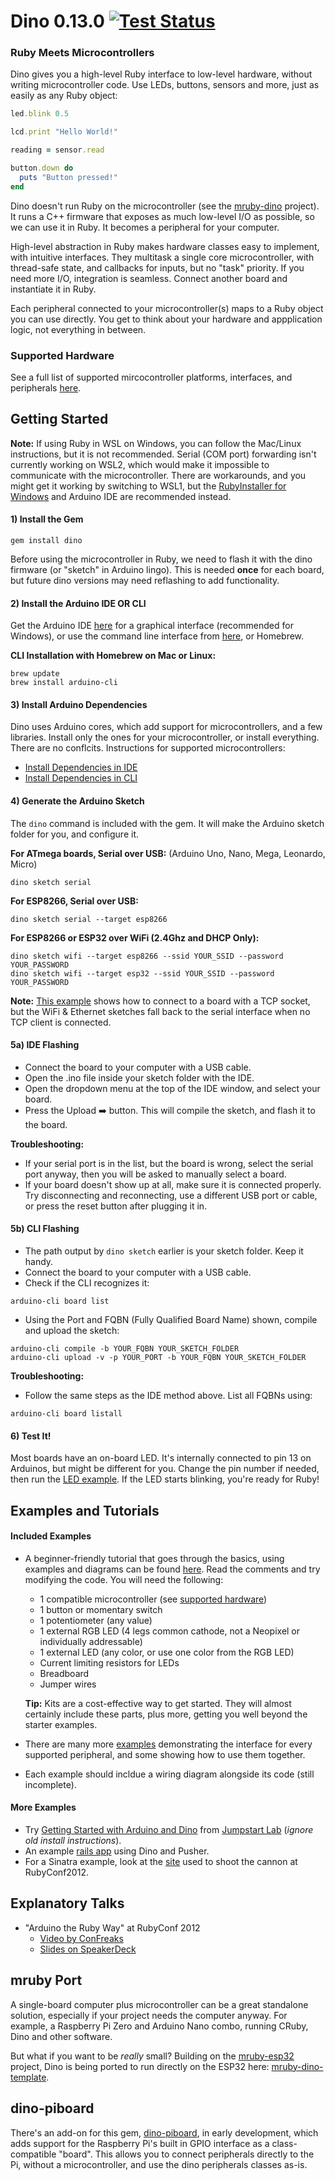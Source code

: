 # Dino 0.13.0 [![Test Status](https://github.com/austinbv/dino/actions/workflows/ruby.yml/badge.svg)](https://github.com/austinbv/dino/actions/workflows/ruby.yml)
### Ruby Meets Microcontrollers
Dino gives you a high-level Ruby interface to low-level hardware, without writing microcontroller code. Use LEDs, buttons, sensors and more, just as easily as any Ruby object:

````ruby
led.blink 0.5

lcd.print "Hello World!"

reading = sensor.read

button.down do
  puts "Button pressed!"
end
````

Dino doesn't run Ruby on the microcontroller (see the [mruby-dino](#mruby) project). It runs a C++ firmware that exposes as much low-level I/O as possible, so we can use it in Ruby. It becomes a peripheral for your computer.

High-level abstraction in Ruby makes hardware classes easy to implement, with intuitive interfaces. They multitask a single core microcontroller, with thread-safe state, and callbacks for inputs, but no "task" priority. If you need more I/O, integration is seamless. Connect another board and instantiate it in Ruby.

Each peripheral connected to your microcontroller(s) maps to a Ruby object you can use directly. You get to think about your hardware and appplication logic, not everything in between.

### Supported Hardware

See a full list of supported mircocontroller platforms, interfaces, and peripherals [here](HARDWARE.md).

## Getting Started

**Note:** If using Ruby in WSL on Windows, you can follow the Mac/Linux instructions, but it is not recommended. Serial (COM port) forwarding isn't currently working on WSL2, which would make it impossible to communicate with the microcontroller. There are workarounds, and you might get it working by switching to WSL1, but the [RubyInstaller for Windows](https://rubyinstaller.org/) and Arduino IDE are recommended instead.

#### 1) Install the Gem
```shell
gem install dino
```

Before using the microcontroller in Ruby, we need to flash it with the dino firmware (or "sketch" in Arduino lingo). This is needed **once** for each board, but future dino versions may need reflashing to add functionality.

#### 2) Install the Arduino IDE OR CLI

Get the Arduino IDE [here](http://arduino.cc/en/Main/Software) for a graphical interface (recommended for Windows), or use the command line interface from [here](https://github.com/arduino/arduino-cli/releases), or Homebrew.

**CLI Installation with Homebrew on Mac or Linux:**
````shell
brew update
brew install arduino-cli
````

#### 3) Install Arduino Dependencies
Dino uses Arduino cores, which add support for microcontrollers, and a few libraries. Install only the ones for your microcontroller, or install everything. There are no conflcits. Instructions for supported microcontrollers:
  * [Install Dependencies in IDE](DEPS_IDE.md) 
  * [Install Dependencies in CLI](DEPS_CLI.md) 

#### 4) Generate the Arduino Sketch
The `dino` command is included with the gem. It will make the Arduino sketch folder for you, and configure it.

**For ATmega boards, Serial over USB:** (Arduino Uno, Nano, Mega, Leonardo, Micro)
```shell
dino sketch serial
````

**For ESP8266, Serial over USB:**
```shell
dino sketch serial --target esp8266
````

**For ESP8266 or ESP32 over WiFi (2.4Ghz and DHCP Only):**
```shell
dino sketch wifi --target esp8266 --ssid YOUR_SSID --password YOUR_PASSWORD
dino sketch wifi --target esp32 --ssid YOUR_SSID --password YOUR_PASSWORD
````
**Note:** [This example](examples/connection/tcp.rb) shows how to connect to a board with a TCP socket, but the WiFi & Ethernet sketches fall back to the serial interface when no TCP client is connected.

#### 5a) IDE Flashing

* Connect the board to your computer with a USB cable.
* Open the .ino file inside your sketch folder with the IDE.
* Open the dropdown menu at the top of the IDE window, and select your board.
* Press the Upload :arrow_right: button. This will compile the sketch, and flash it to the board.

**Troubleshooting:**
* If your serial port is in the list, but the board is wrong, select the serial port anyway, then you will be asked to manually select a board.
* If your board doesn't show up at all, make sure it is connected properly. Try disconnecting and reconnecting, use a different USB port or cable, or press the reset button after plugging it in.

#### 5b) CLI Flashing

* The path output by `dino sketch` earlier is your sketch folder. Keep it handy.
* Connect the board to your computer with a USB cable.
* Check if the CLI recognizes it:

````shell
arduino-cli board list
````
  
* Using the Port and FQBN (Fully Qualified Board Name) shown, compile and upload the sketch:
````shell
arduino-cli compile -b YOUR_FQBN YOUR_SKETCH_FOLDER
arduino-cli upload -v -p YOUR_PORT -b YOUR_FQBN YOUR_SKETCH_FOLDER
````

**Troubleshooting:**
* Follow the same steps as the IDE method above. List all FQBNs using:
````shell
arduino-cli board listall
````

#### 6)  Test It!

Most boards have an on-board LED. It's internally connected to pin 13 on Arduinos, but might be different for you. Change the pin number if needed, then run the [LED example](examples/01-led/led.rb). If the LED starts blinking, you're ready for Ruby!

## Examples and Tutorials

#### Included Examples

* A beginner-friendly tutorial that goes through the basics, using examples and diagrams can be found [here](tutorial). Read the comments and try modifying the code. You will need the following:
  * 1 compatible microcontroller (see [supported hardware](HARDWARE.md))
  * 1 button or momentary switch
  * 1 potentiometer (any value)
  * 1 external RGB LED (4 legs common cathode, not a Neopixel or individually addressable)
  * 1 external LED (any color, or use one color from the RGB LED)
  * Current limiting resistors for LEDs
  * Breadboard
  * Jumper wires
  
  **Tip:** Kits are a cost-effective way to get started. They will almost certainly include these parts, plus more, getting you well beyond the starter examples.
  
* There are many more [examples](examples) demonstrating the interface for every supported peripheral, and some showing how to use them together.
* Each example should incldue a wiring diagram alongside its code (still incomplete).

####  More Examples

* Try [Getting Started with Arduino and Dino](http://tutorials.jumpstartlab.com/projects/arduino/introducing_arduino.html) from [Jumpstart Lab](http://jumpstartlab.com) (_ignore old install instructions_).
* An example [rails app](https://github.com/austinbv/dino_rails_example)  using Dino and Pusher.
* For a Sinatra example, look at the [site](https://github.com/austinbv/dino_cannon) used to shoot the cannon at RubyConf2012.

## Explanatory Talks

* "Arduino the Ruby Way" at RubyConf 2012
  * [Video by ConFreaks](https://www.youtube.com/watch?v=oUIor6GK-qA)
  * [Slides on SpeakerDeck](https://speakerdeck.com/austinbv/arduino-the-ruby-way)
  
## mruby Port

A single-board computer plus microcontroller can be a great standalone solution, especially if your project needs the computer anyway. For example, a Raspberry Pi Zero and Arduino Nano combo, running CRuby, Dino and other software.

But what if you want to be _really_ small? Building on the [mruby-esp32](https://github.com/mruby-esp32/mruby-esp32) project, Dino is being ported to run directly on the ESP32 here: [mruby-dino-template](https://github.com/dino-rb/mruby-dino-template).

## dino-piboard

There's an add-on for this gem, [dino-piboard](https://github.com/dino-rb/dino-piboard), in early development, which adds support for the Raspberry Pi's built in GPIO interface as a class-compatible "board". This allows you to connect peripherals directly to the Pi, without a microcontroller, and use the dino peripherals classes as-is.
